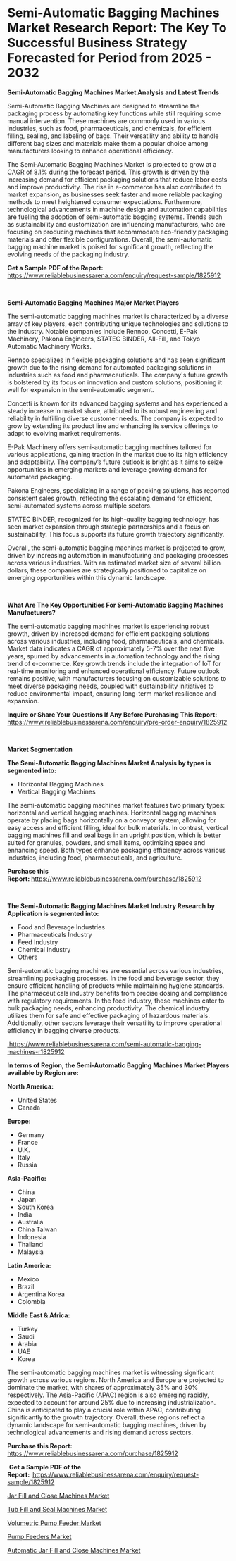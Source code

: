 <p><h1>Semi-Automatic Bagging Machines Market Research Report: The Key To Successful Business Strategy Forecasted for Period from 2025 - 2032</h1></p><p><strong>Semi-Automatic Bagging Machines Market Analysis and Latest Trends</strong></p>
<p><p>Semi-Automatic Bagging Machines are designed to streamline the packaging process by automating key functions while still requiring some manual intervention. These machines are commonly used in various industries, such as food, pharmaceuticals, and chemicals, for efficient filling, sealing, and labeling of bags. Their versatility and ability to handle different bag sizes and materials make them a popular choice among manufacturers looking to enhance operational efficiency.</p><p>The Semi-Automatic Bagging Machines Market is projected to grow at a CAGR of 8.1% during the forecast period. This growth is driven by the increasing demand for efficient packaging solutions that reduce labor costs and improve productivity. The rise in e-commerce has also contributed to market expansion, as businesses seek faster and more reliable packaging methods to meet heightened consumer expectations. Furthermore, technological advancements in machine design and automation capabilities are fueling the adoption of semi-automatic bagging systems. Trends such as sustainability and customization are influencing manufacturers, who are focusing on producing machines that accommodate eco-friendly packaging materials and offer flexible configurations. Overall, the semi-automatic bagging machine market is poised for significant growth, reflecting the evolving needs of the packaging industry.</p></p>
<p><strong>Get a Sample PDF of the Report:&nbsp;</strong> <a href="https://www.reliablebusinessarena.com/enquiry/request-sample/1825912?utm_campaign=3267&utm_medium=2&utm_source=Github&utm_content=ia&utm_term=12042025&utm_id=semi-automatic-bagging-machines">https://www.reliablebusinessarena.com/enquiry/request-sample/1825912</a></p>
<p>&nbsp;</p>
<p><strong>Semi-Automatic Bagging Machines Major Market Players</strong></p>
<p><p>The semi-automatic bagging machines market is characterized by a diverse array of key players, each contributing unique technologies and solutions to the industry. Notable companies include Rennco, Concetti, E-Pak Machinery, Pakona Engineers, STATEC BINDER, All-Fill, and Tokyo Automatic Machinery Works. </p><p>Rennco specializes in flexible packaging solutions and has seen significant growth due to the rising demand for automated packaging solutions in industries such as food and pharmaceuticals. The company's future growth is bolstered by its focus on innovation and custom solutions, positioning it well for expansion in the semi-automatic segment.</p><p>Concetti is known for its advanced bagging systems and has experienced a steady increase in market share, attributed to its robust engineering and reliability in fulfilling diverse customer needs. The company is expected to grow by extending its product line and enhancing its service offerings to adapt to evolving market requirements.</p><p>E-Pak Machinery offers semi-automatic bagging machines tailored for various applications, gaining traction in the market due to its high efficiency and adaptability. The company’s future outlook is bright as it aims to seize opportunities in emerging markets and leverage growing demand for automated packaging.</p><p>Pakona Engineers, specializing in a range of packing solutions, has reported consistent sales growth, reflecting the escalating demand for efficient, semi-automated systems across multiple sectors. </p><p>STATEC BINDER, recognized for its high-quality bagging technology, has seen market expansion through strategic partnerships and a focus on sustainability. This focus supports its future growth trajectory significantly. </p><p>Overall, the semi-automatic bagging machines market is projected to grow, driven by increasing automation in manufacturing and packaging processes across various industries. With an estimated market size of several billion dollars, these companies are strategically positioned to capitalize on emerging opportunities within this dynamic landscape.</p></p>
<p>&nbsp;</p>
<p><strong>What Are The Key Opportunities For Semi-Automatic Bagging Machines Manufacturers?</strong></p>
<p><p>The semi-automatic bagging machines market is experiencing robust growth, driven by increased demand for efficient packaging solutions across various industries, including food, pharmaceuticals, and chemicals. Market data indicates a CAGR of approximately 5-7% over the next five years, spurred by advancements in automation technology and the rising trend of e-commerce. Key growth trends include the integration of IoT for real-time monitoring and enhanced operational efficiency. Future outlook remains positive, with manufacturers focusing on customizable solutions to meet diverse packaging needs, coupled with sustainability initiatives to reduce environmental impact, ensuring long-term market resilience and expansion.</p></p>
<p><strong>Inquire or Share Your Questions If Any Before Purchasing This Report:</strong> <a href="https://www.reliablebusinessarena.com/enquiry/pre-order-enquiry/1825912?utm_campaign=3267&utm_medium=2&utm_source=Github&utm_content=ia&utm_term=12042025&utm_id=semi-automatic-bagging-machines">https://www.reliablebusinessarena.com/enquiry/pre-order-enquiry/1825912</a></p>
<p>&nbsp;</p>
<p><strong>Market Segmentation</strong></p>
<p><strong>The Semi-Automatic Bagging Machines Market Analysis by types is segmented into:</strong></p>
<p><ul><li>Horizontal Bagging Machines</li><li>Vertical Bagging Machines</li></ul></p>
<p><p>The semi-automatic bagging machines market features two primary types: horizontal and vertical bagging machines. Horizontal bagging machines operate by placing bags horizontally on a conveyor system, allowing for easy access and efficient filling, ideal for bulk materials. In contrast, vertical bagging machines fill and seal bags in an upright position, which is better suited for granules, powders, and small items, optimizing space and enhancing speed. Both types enhance packaging efficiency across various industries, including food, pharmaceuticals, and agriculture.</p></p>
<p><strong>Purchase this Report:&nbsp;</strong><a href="https://www.reliablebusinessarena.com/purchase/1825912?utm_campaign=3267&utm_medium=2&utm_source=Github&utm_content=ia&utm_term=12042025&utm_id=semi-automatic-bagging-machines">https://www.reliablebusinessarena.com/purchase/1825912</a></p>
<p>&nbsp;</p>
<p><strong>The Semi-Automatic Bagging Machines Market Industry Research by Application is segmented into:</strong></p>
<p><ul><li>Food and Beverage Industries</li><li>Pharmaceuticals Industry</li><li>Feed Industry</li><li>Chemical Industry</li><li>Others</li></ul></p>
<p><p>Semi-automatic bagging machines are essential across various industries, streamlining packaging processes. In the food and beverage sector, they ensure efficient handling of products while maintaining hygiene standards. The pharmaceuticals industry benefits from precise dosing and compliance with regulatory requirements. In the feed industry, these machines cater to bulk packaging needs, enhancing productivity. The chemical industry utilizes them for safe and effective packaging of hazardous materials. Additionally, other sectors leverage their versatility to improve operational efficiency in bagging diverse products.</p></p>
<p><a href="https://www.reliablebusinessarena.com/semi-automatic-bagging-machines-r1825912?utm_campaign=3267&utm_medium=2&utm_source=Github&utm_content=ia&utm_term=12042025&utm_id=semi-automatic-bagging-machines">&nbsp;https://www.reliablebusinessarena.com/semi-automatic-bagging-machines-r1825912</a></p>
<p><strong>In terms of Region, the Semi-Automatic Bagging Machines Market Players available by Region are:</strong></p>
<p>
    <p> <strong> North America: </strong>
        <ul>
            <li>United States</li>
            <li>Canada</li>
        </ul>
        </p> 
    <p> <strong> Europe: </strong>
        <ul>
            <li>Germany</li>
            <li>France</li>
            <li>U.K.</li>
            <li>Italy</li>
            <li>Russia</li>
        </ul>
        </p> 
    <p> <strong> Asia-Pacific: </strong>
        <ul>
            <li>China</li>
            <li>Japan</li>
            <li>South Korea</li>
            <li>India</li>
            <li>Australia</li>
            <li>China Taiwan</li>
            <li>Indonesia</li>
            <li>Thailand</li>
            <li>Malaysia</li>
        </ul>
        </p> 
    <p> <strong> Latin America: </strong>
        <ul>
            <li>Mexico</li>
            <li>Brazil</li>
            <li>Argentina Korea</li>
            <li>Colombia</li>
        </ul>
        </p> 
    <p> <strong> Middle East & Africa: </strong>
        <ul>
            <li>Turkey</li>
            <li>Saudi</li>
            <li>Arabia</li>
            <li>UAE</li>
            <li>Korea</li>
        </ul>
    </p>
    </p>
<p><p>The semi-automatic bagging machines market is witnessing significant growth across various regions. North America and Europe are projected to dominate the market, with shares of approximately 35% and 30% respectively. The Asia-Pacific (APAC) region is also emerging rapidly, expected to account for around 25% due to increasing industrialization. China is anticipated to play a crucial role within APAC, contributing significantly to the growth trajectory. Overall, these regions reflect a dynamic landscape for semi-automatic bagging machines, driven by technological advancements and rising demand across sectors.</p></p>
<p><strong>Purchase this Report: </strong><a href="https://www.reliablebusinessarena.com/purchase/1825912?utm_campaign=3267&utm_medium=2&utm_source=Github&utm_content=ia&utm_term=12042025&utm_id=semi-automatic-bagging-machines">https://www.reliablebusinessarena.com/purchase/1825912</a></p>
<p>&nbsp;<strong>Get a Sample PDF of the Report:&nbsp;&nbsp;</strong><a href="https://www.reliablebusinessarena.com/enquiry/request-sample/1825912?utm_campaign=3267&utm_medium=2&utm_source=Github&utm_content=ia&utm_term=12042025&utm_id=semi-automatic-bagging-machines">https://www.reliablebusinessarena.com/enquiry/request-sample/1825912</a></p>
<p><strong></strong></p>
<p><p><a href="https://github.com/waackheidtn5/Market-Research-Report-List-1/blob/main/jar-fill-and-close-machines-market.md?utm_campaign=3267&utm_medium=2&utm_source=Github&utm_content=ia&utm_term=12042025&utm_id=semi-automatic-bagging-machines">Jar Fill and Close Machines Market</a></p><p><a href="https://github.com/laroybarrize/Market-Research-Report-List-1/blob/main/tub-fill-and-seal-machines-market.md?utm_campaign=3267&utm_medium=2&utm_source=Github&utm_content=ia&utm_term=12042025&utm_id=semi-automatic-bagging-machines">Tub Fill and Seal Machines Market</a></p><p><a href="https://github.com/gallatannyv6/Market-Research-Report-List-1/blob/main/volumetric-pump-feeder-market.md?utm_campaign=3267&utm_medium=2&utm_source=Github&utm_content=ia&utm_term=12042025&utm_id=semi-automatic-bagging-machines">Volumetric Pump Feeder Market</a></p><p><a href="https://github.com/guzmabugbyf1/Market-Research-Report-List-1/blob/main/pump-feeders-market.md?utm_campaign=3267&utm_medium=2&utm_source=Github&utm_content=ia&utm_term=12042025&utm_id=semi-automatic-bagging-machines">Pump Feeders Market</a></p><p><a href="https://github.com/melascalbirp/Market-Research-Report-List-1/blob/main/automatic-jar-fill-and-close-machines-market.md?utm_campaign=3267&utm_medium=2&utm_source=Github&utm_content=ia&utm_term=12042025&utm_id=semi-automatic-bagging-machines">Automatic Jar Fill and Close Machines Market</a></p></p>